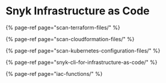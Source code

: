 # Snyk Infrastructure as Code

{% page-ref page="scan-terraform-files/" %}

{% page-ref page="scan-cloudformation-files/" %}

{% page-ref page="scan-kubernetes-configuration-files/" %}

{% page-ref page="snyk-cli-for-infrastructure-as-code/" %}

{% page-ref page="iac-functions/" %}





